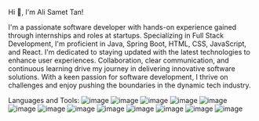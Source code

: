 Hi 👋, I'm Ali Samet Tan!

I'm a passionate software developer with hands-on experience gained through internships and roles at startups. Specializing in Full Stack Development, I'm proficient in Java, Spring Boot, HTML, CSS, JavaScript, and React. I'm dedicated to staying updated with the latest technologies to enhance user experiences. Collaboration, clear communication, and continuous learning drive my journey in delivering innovative software solutions. With a keen passion for software development, I thrive on challenges and enjoy pushing the boundaries in the dynamic tech industry.

Languages and Tools:
![image](https://github.com/alisamettan/alisamettan/assets/57589255/852bbf1c-d4ec-469b-90dc-c6799bc66dd6)
![image](https://github.com/alisamettan/alisamettan/assets/57589255/336204c0-9a83-4f36-ad1f-ea6068fb1152)
![image](https://github.com/alisamettan/alisamettan/assets/57589255/b1a78418-f095-4ebe-a2ca-c63ff54a1d27)
![image](https://github.com/alisamettan/alisamettan/assets/57589255/2b603cec-cae2-4b61-8874-2b85e292bf82)
![image](https://github.com/alisamettan/alisamettan/assets/57589255/c4e6e175-74fd-49fa-8a31-152f608c74a8)
![image](https://github.com/alisamettan/alisamettan/assets/57589255/03d14159-8c90-44b9-a325-184d4472ed2a)
![image](https://github.com/alisamettan/alisamettan/assets/57589255/1ec4dea5-5da3-42da-831b-d978e1892ee3)
![image](https://github.com/alisamettan/alisamettan/assets/57589255/b021b712-6c13-4e74-b033-9250df459763)
![image](https://github.com/alisamettan/alisamettan/assets/57589255/fe8c3d1b-9f1d-4c5f-aec1-97d215968332)
![image](https://github.com/alisamettan/alisamettan/assets/57589255/89640fbc-ce30-4ce7-a914-89fd72788ec0)
![image](https://github.com/alisamettan/alisamettan/assets/57589255/d84603a9-371b-4ae2-a5e9-c985685b81ba)
![image](https://github.com/alisamettan/alisamettan/assets/57589255/d9cae8bd-fc3e-48b0-9817-1e0d0af0447a)
![image](https://github.com/alisamettan/alisamettan/assets/57589255/c827f055-3fe9-4148-b864-b17d9f27959d)













<!--
**alisamettan/alisamettan** is a ✨ _special_ ✨ repository because its `README.md` (this file) appears on your GitHub profile.

Here are some ideas to get you started:

- 🔭 I’m currently working on ...
- 🌱 I’m currently learning ...
- 👯 I’m looking to collaborate on ...
- 🤔 I’m looking for help with ...
- 💬 Ask me about ...
- 📫 How to reach me: ...
- 😄 Pronouns: ...
- ⚡ Fun fact: ...
-->
